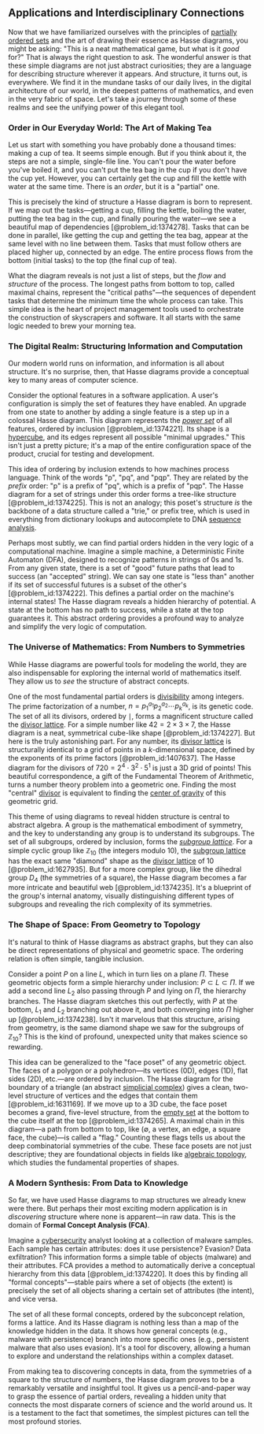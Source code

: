 ## Applications and Interdisciplinary Connections

Now that we have familiarized ourselves with the principles of [partially ordered sets](@article_id:274266) and the art of drawing their essence as Hasse diagrams, you might be asking: "This is a neat mathematical game, but what is it *good* for?" That is always the right question to ask. The wonderful answer is that these simple diagrams are not just abstract curiosities; they are a language for describing structure wherever it appears. And structure, it turns out, is everywhere. We find it in the mundane tasks of our daily lives, in the digital architecture of our world, in the deepest patterns of mathematics, and even in the very fabric of space. Let's take a journey through some of these realms and see the unifying power of this elegant tool.

### Order in Our Everyday World: The Art of Making Tea

Let us start with something you have probably done a thousand times: making a cup of tea. It seems simple enough. But if you think about it, the steps are not a simple, single-file line. You can't pour the water before you've boiled it, and you can't put the tea bag in the cup if you don't have the cup yet. However, you can certainly get the cup and fill the kettle with water at the same time. There is an *order*, but it is a "partial" one.

This is precisely the kind of structure a Hasse diagram is born to represent. If we map out the tasks—getting a cup, filling the kettle, boiling the water, putting the tea bag in the cup, and finally pouring the water—we see a beautiful map of dependencies [@problem_id:1374278]. Tasks that can be done in parallel, like getting the cup and getting the tea bag, appear at the same level with no line between them. Tasks that must follow others are placed higher up, connected by an edge. The entire process flows from the bottom (initial tasks) to the top (the final cup of tea).

What the diagram reveals is not just a list of steps, but the *flow* and *structure* of the process. The longest paths from bottom to top, called maximal chains, represent the "critical paths"—the sequences of dependent tasks that determine the minimum time the whole process can take. This simple idea is the heart of project management tools used to orchestrate the construction of skyscrapers and software. It all starts with the same logic needed to brew your morning tea.

### The Digital Realm: Structuring Information and Computation

Our modern world runs on information, and information is all about structure. It's no surprise, then, that Hasse diagrams provide a conceptual key to many areas of computer science.

Consider the optional features in a software application. A user's configuration is simply the set of features they have enabled. An upgrade from one state to another by adding a single feature is a step up in a colossal Hasse diagram. This diagram represents the *[power set](@article_id:136929)* of all features, ordered by inclusion [@problem_id:1374221]. Its shape is a [hypercube](@article_id:273419), and its edges represent all possible "minimal upgrades." This isn't just a pretty picture; it's a map of the entire configuration space of the product, crucial for testing and development.

This idea of ordering by inclusion extends to how machines process language. Think of the words "p", "pq", and "pqp". They are related by the *prefix* order: "p" is a prefix of "pq", which is a prefix of "pqp". The Hasse diagram for a set of strings under this order forms a tree-like structure [@problem_id:1374225]. This is not an analogy; this poset's structure *is* the backbone of a data structure called a "trie," or prefix tree, which is used in everything from dictionary lookups and autocomplete to DNA [sequence analysis](@article_id:272044).

Perhaps most subtly, we can find partial orders hidden in the very logic of a computational machine. Imagine a simple machine, a Deterministic Finite Automaton (DFA), designed to recognize patterns in strings of 0s and 1s. From any given state, there is a set of "good" future paths that lead to success (an "accepted" string). We can say one state is "less than" another if its set of successful futures is a subset of the other's [@problem_id:1374222]. This defines a partial order on the machine's internal states! The Hasse diagram reveals a hidden hierarchy of potential. A state at the bottom has no path to success, while a state at the top guarantees it. This abstract ordering provides a profound way to analyze and simplify the very logic of computation.

### The Universe of Mathematics: From Numbers to Symmetries

While Hasse diagrams are powerful tools for modeling the world, they are also indispensable for exploring the internal world of mathematics itself. They allow us to *see* the structure of abstract concepts.

One of the most fundamental partial orders is [divisibility](@article_id:190408) among integers. The prime factorization of a number, $n = p_1^{a_1} p_2^{a_2} \cdots p_k^{a_k}$, is its genetic code. The set of all its divisors, ordered by $\mid$, forms a magnificent structure called the [divisor lattice](@article_id:271438). For a simple number like $42 = 2 \times 3 \times 7$, the Hasse diagram is a neat, symmetrical cube-like shape [@problem_id:1374227]. But here is the truly astonishing part. For any number, its [divisor lattice](@article_id:271438) is structurally identical to a grid of points in a $k$-dimensional space, defined by the exponents of its prime factors [@problem_id:1407637]. The Hasse diagram for the divisors of $720 = 2^4 \cdot 3^2 \cdot 5^1$ is just a 3D grid of points! This beautiful correspondence, a gift of the Fundamental Theorem of Arithmetic, turns a number theory problem into a geometric one. Finding the most "central" [divisor](@article_id:187958) is equivalent to finding the [center of gravity](@article_id:273025) of this geometric grid.

This theme of using diagrams to reveal hidden structure is central to abstract algebra. A group is the mathematical embodiment of symmetry, and the key to understanding any group is to understand its subgroups. The set of all subgroups, ordered by inclusion, forms the *[subgroup lattice](@article_id:143476)*. For a simple cyclic group like $\mathbb{Z}_{10}$ (the integers modulo 10), the [subgroup lattice](@article_id:143476) has the exact same "diamond" shape as the [divisor lattice](@article_id:271438) of 10 [@problem_id:1627935]. But for a more complex group, like the dihedral group $D_4$ (the symmetries of a square), the Hasse diagram becomes a far more intricate and beautiful web [@problem_id:1374235]. It's a blueprint of the group's internal anatomy, visually distinguishing different types of subgroups and revealing the rich complexity of its symmetries.

### The Shape of Space: From Geometry to Topology

It's natural to think of Hasse diagrams as abstract graphs, but they can also be direct representations of physical and geometric space. The ordering relation is often simple, tangible inclusion.

Consider a point $P$ on a line $L$, which in turn lies on a plane $\Pi$. These geometric objects form a simple hierarchy under inclusion: $P \subset L \subset \Pi$. If we add a second line $L_2$ also passing through $P$ and lying on $\Pi$, the hierarchy branches. The Hasse diagram sketches this out perfectly, with $P$ at the bottom, $L_1$ and $L_2$ branching out above it, and both converging into $\Pi$ higher up [@problem_id:1374238]. Isn't it marvelous that this structure, arising from geometry, is the same diamond shape we saw for the subgroups of $\mathbb{Z}_{10}$? This is the kind of profound, unexpected unity that makes science so rewarding.

This idea can be generalized to the "face poset" of any geometric object. The faces of a polygon or a polyhedron—its vertices (0D), edges (1D), flat sides (2D), etc.—are ordered by inclusion. The Hasse diagram for the boundary of a triangle (an abstract [simplicial complex](@article_id:158000)) gives a clean, two-level structure of vertices and the edges that contain them [@problem_id:1631169]. If we move up to a 3D cube, the face poset becomes a grand, five-level structure, from the [empty set](@article_id:261452) at the bottom to the cube itself at the top [@problem_id:1374265]. A maximal chain in this diagram—a path from bottom to top, like ($\emptyset$, a vertex, an edge, a square face, the cube)—is called a "flag." Counting these flags tells us about the deep combinatorial symmetries of the cube. These face posets are not just descriptive; they are foundational objects in fields like [algebraic topology](@article_id:137698), which studies the fundamental properties of shapes.

### A Modern Synthesis: From Data to Knowledge

So far, we have used Hasse diagrams to map structures we already knew were there. But perhaps their most exciting modern application is in *discovering* structure where none is apparent—in raw data. This is the domain of **Formal Concept Analysis (FCA)**.

Imagine a [cybersecurity](@article_id:262326) analyst looking at a collection of malware samples. Each sample has certain attributes: does it use persistence? Evasion? Data exfiltration? This information forms a simple table of objects (malware) and their attributes. FCA provides a method to automatically derive a conceptual hierarchy from this data [@problem_id:1374220]. It does this by finding all "formal concepts"—stable pairs where a set of objects (the extent) is precisely the set of all objects sharing a certain set of attributes (the intent), and vice versa.

The set of all these formal concepts, ordered by the subconcept relation, forms a lattice. And its Hasse diagram is nothing less than a map of the knowledge hidden in the data. It shows how general concepts (e.g., malware with persistence) branch into more specific ones (e.g., persistent malware that also uses evasion). It's a tool for discovery, allowing a human to explore and understand the relationships within a complex dataset.

From making tea to discovering concepts in data, from the symmetries of a square to the structure of numbers, the Hasse diagram proves to be a remarkably versatile and insightful tool. It gives us a pencil-and-paper way to grasp the essence of partial orders, revealing a hidden unity that connects the most disparate corners of science and the world around us. It is a testament to the fact that sometimes, the simplest pictures can tell the most profound stories.